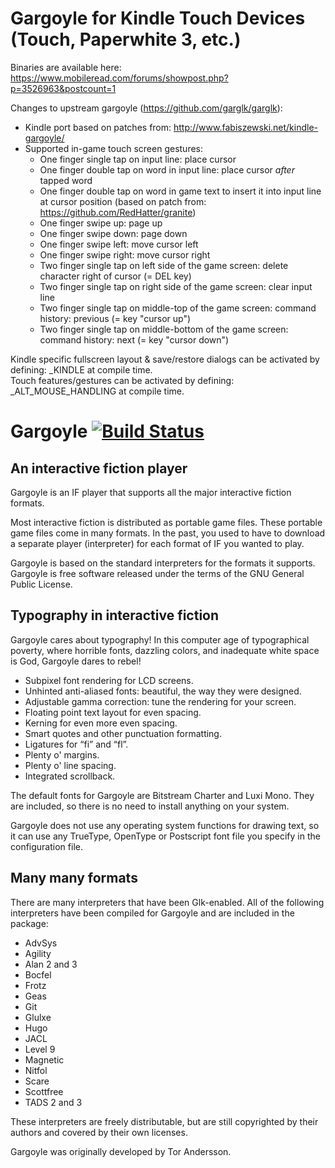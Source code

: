 # Gargoyle for Kindle Touch Devices (Touch, Paperwhite 3, etc.)

Binaries are available here:
https://www.mobileread.com/forums/showpost.php?p=3526963&postcount=1

Changes to upstream gargoyle (https://github.com/garglk/garglk):
* Kindle port based on patches from: http://www.fabiszewski.net/kindle-gargoyle/
* Supported in-game touch screen gestures:
  * One finger single tap on input line: place cursor
  * One finger double tap on word in input line: place cursor _after_ tapped word
  * One finger double tap on word in game text to insert it into input line at cursor position (based on patch from: https://github.com/RedHatter/granite) <br/>
  * One finger swipe up: page up
  * One finger swipe down: page down 
  * One finger swipe left: move cursor left
  * One finger swipe right: move cursor right
  * Two finger single tap on left side of the game screen: delete character right of cursor (= DEL key)
  * Two finger single tap on right side of the game screen: clear input line
  * Two finger single tap on middle-top of the game screen: command history: previous (= key "cursor up")
  * Two finger single tap on middle-bottom of the game screen: command history: next (= key "cursor down")

Kindle specific fullscreen layout & save/restore dialogs can be activated by defining: _KINDLE at compile time.<br/>
Touch features/gestures can be activated by defining: _ALT_MOUSE_HANDLING at compile time.

# Gargoyle [![Build Status](https://travis-ci.org/garglk/garglk.svg?branch=master)](https://travis-ci.org/garglk/garglk)

## An interactive fiction player

Gargoyle is an IF player that supports all the major interactive fiction formats.

Most interactive fiction is distributed as portable game files. These portable game files come in many formats. In the past, you used to have to download a separate player (interpreter) for each format of IF you wanted to play.

Gargoyle is based on the standard interpreters for the formats it supports. Gargoyle is free software released under the terms of the GNU General Public License.

## Typography in interactive fiction

Gargoyle cares about typography! In this computer age of typographical poverty, where horrible fonts, dazzling colors, and inadequate white space is God, Gargoyle dares to rebel!

* Subpixel font rendering for LCD screens.
* Unhinted anti-aliased fonts: beautiful, the way they were designed.
* Adjustable gamma correction: tune the rendering for your screen.
* Floating point text layout for even spacing.
* Kerning for even more even spacing.
* Smart quotes and other punctuation formatting.
* Ligatures for “fi” and “fl”.
* Plenty o' margins.
* Plenty o' line spacing.
* Integrated scrollback.

The default fonts for Gargoyle are Bitstream Charter and Luxi Mono. They are included, so there is no need to install anything on your system.

Gargoyle does not use any operating system functions for drawing text, so it can use any TrueType, OpenType or Postscript font file you specify in the configuration file.

## Many many formats

There are many interpreters that have been Glk-enabled. All of the following interpreters have been compiled for Gargoyle and are included in the package:

* AdvSys
* Agility
* Alan 2 and 3
* Bocfel
* Frotz
* Geas
* Git
* Glulxe
* Hugo
* JACL
* Level 9
* Magnetic
* Nitfol
* Scare
* Scottfree
* TADS 2 and 3

These interpreters are freely distributable, but are still copyrighted by their authors and covered by their own licenses.

Gargoyle was originally developed by Tor Andersson.
